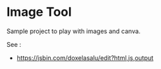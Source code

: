 # Image Tool

Sample project to play with images and canva.


See : 
- https://jsbin.com/doxelasalu/edit?html,js,output

